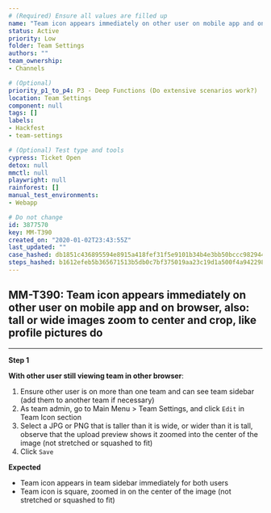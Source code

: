 ```yaml
---
# (Required) Ensure all values are filled up
name: "Team icon appears immediately on other user on mobile app and on browser, also: tall or wide images zoom to center and crop, like profile pictures do"
status: Active
priority: Low
folder: Team Settings
authors: ""
team_ownership: 
- Channels

# (Optional)
priority_p1_to_p4: P3 - Deep Functions (Do extensive scenarios work?)
location: Team Settings
component: null
tags: []
labels: 
- Hackfest
- team-settings

# (Optional) Test type and tools
cypress: Ticket Open
detox: null
mmctl: null
playwright: null
rainforest: []
manual_test_environments: 
- Webapp

# Do not change
id: 3877570
key: MM-T390
created_on: "2020-01-02T23:43:55Z"
last_updated: ""
case_hashed: db1851c436895594e8915a418fef31f5e9101b34b4e3bb50bccc9829448773c4f879ccc31962889eb21bf3bb932626ec
steps_hashed: b1612efeb5b365671513b5db0c7bf375019aa23c19d1a500f4a942298ac219a4136f91715ea2ff524e65a329f33300ff
---
```


<!-- (Auto-generated) Based on frontmatter's "key" and "name" -->

## MM-T390: Team icon appears immediately on other user on mobile app and on browser, also: tall or wide images zoom to center and crop, like profile pictures do

---

**Step 1**

**With other user still viewing team in other browser**:

1. Ensure other user is on more than one team and can see team sidebar (add them to another team if necessary)
2. As team admin, go to Main Menu > Team Settings, and click `Edit` in Team Icon section
3. Select a JPG or PNG that is taller than it is wide, or wider than it is tall, observe that the upload preview shows it zoomed into the center of the image (not stretched or squashed to fit)
4. Click `Save`

**Expected**

- Team icon appears in team sidebar immediately for both users
- Team icon is square, zoomed in on the center of the image (not stretched or squashed to fit)
